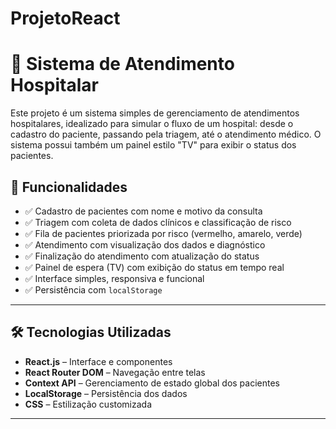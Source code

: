 # ProjetoReact
# 🏥 Sistema de Atendimento Hospitalar

Este projeto é um sistema simples de gerenciamento de atendimentos hospitalares, idealizado para simular o fluxo de um hospital: desde o cadastro do paciente, passando pela triagem, até o atendimento médico. O sistema possui também um painel estilo "TV" para exibir o status dos pacientes.

## 🚀 Funcionalidades

- ✅ Cadastro de pacientes com nome e motivo da consulta
- ✅ Triagem com coleta de dados clínicos e classificação de risco
- ✅ Fila de pacientes priorizada por risco (vermelho, amarelo, verde)
- ✅ Atendimento com visualização dos dados e diagnóstico
- ✅ Finalização do atendimento com atualização do status
- ✅ Painel de espera (TV) com exibição do status em tempo real
- ✅ Interface simples, responsiva e funcional
- ✅ Persistência com `localStorage`
---

## 🛠️ Tecnologias Utilizadas

- **React.js** – Interface e componentes
- **React Router DOM** – Navegação entre telas
- **Context API** – Gerenciamento de estado global dos pacientes
- **LocalStorage** – Persistência dos dados
- **CSS** – Estilização customizada
---
